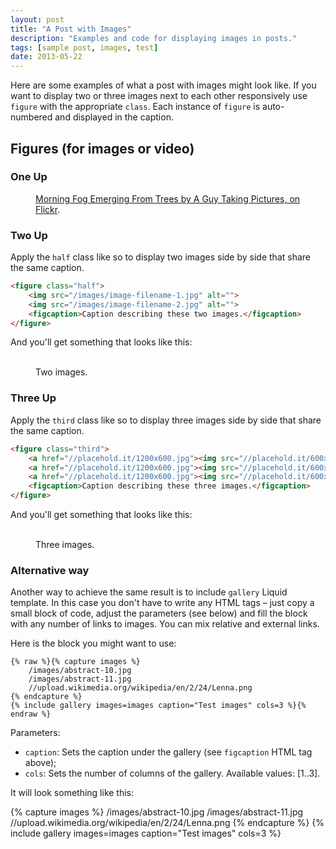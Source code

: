 ```yaml
---
layout: post
title: "A Post with Images"
description: "Examples and code for displaying images in posts."
tags: [sample post, images, test]
date: 2013-05-22
---
```


Here are some examples of what a post with images might look like. If you want to display two or three images next to each other responsively use `figure` with the appropriate `class`. Each instance of `figure` is auto-numbered and displayed in the caption.

## Figures (for images or video)

### One Up

<figure>
	<a href="//farm9.staticflickr.com/8426/7758832526_cc8f681e48_b.jpg"><img src="//farm9.staticflickr.com/8426/7758832526_cc8f681e48_c.jpg" alt=""></a>
	<figcaption><a href="//www.flickr.com/photos/80901381@N04/7758832526/" title="Morning Fog Emerging From Trees by A Guy Taking Pictures, on Flickr">Morning Fog Emerging From Trees by A Guy Taking Pictures, on Flickr</a>.</figcaption>
</figure>

### Two Up

Apply the `half` class like so to display two images side by side that share the same caption.

```html
<figure class="half">
	<img src="/images/image-filename-1.jpg" alt="">
	<img src="/images/image-filename-2.jpg" alt="">
	<figcaption>Caption describing these two images.</figcaption>
</figure>
```

And you'll get something that looks like this:

<figure class="half">
	<a href="//placehold.it/1200x600.jpg"><img src="//placehold.it/600x300.jpg" alt=""></a>
	<a href="//placehold.it/1200x600.jpg"><img src="//placehold.it/600x300.jpg" alt=""></a>
	<img src="//placehold.it/600x300.jpg" alt="">
	<img src="//placehold.it/600x300.jpg" alt="">
	<figcaption>Two images.</figcaption>
</figure>

### Three Up

Apply the `third` class like so to display three images side by side that share the same caption.

```html
<figure class="third">
	<a href="//placehold.it/1200x600.jpg"><img src="//placehold.it/600x300.jpg" alt=""></a>
	<a href="//placehold.it/1200x600.jpg"><img src="//placehold.it/600x300.jpg" alt=""></a>
	<a href="//placehold.it/1200x600.jpg"><img src="//placehold.it/600x300.jpg" alt=""></a>
	<figcaption>Caption describing these three images.</figcaption>
</figure>
```

And you'll get something that looks like this:

<figure class="third">
	<a href="//placehold.it/1200x600.jpg"><img src="//placehold.it/600x300.jpg" alt=""></a>
	<a href="//placehold.it/1200x600.jpg"><img src="//placehold.it/600x300.jpg" alt=""></a>
	<a href="//placehold.it/1200x600.jpg"><img src="//placehold.it/600x300.jpg" alt=""></a>
	<a href="//placehold.it/1200x600.jpg"><img src="//placehold.it/600x300.jpg" alt=""></a>
	<a href="//placehold.it/1200x600.jpg"><img src="//placehold.it/600x300.jpg" alt=""></a>
	<a href="//placehold.it/1200x600.jpg"><img src="//placehold.it/600x300.jpg" alt=""></a>
	<figcaption>Three images.</figcaption>
</figure>

### Alternative way

Another way to achieve the same result is to include `gallery` Liquid template. In this case you
don't have to write any HTML tags – just copy a small block of code, adjust the parameters (see below)
and fill the block with any number of links to images. You can mix relative and external links.

Here is the block you might want to use:

```liquid
{% raw %}{% capture images %}
	/images/abstract-10.jpg
	/images/abstract-11.jpg
	//upload.wikimedia.org/wikipedia/en/2/24/Lenna.png
{% endcapture %}
{% include gallery images=images caption="Test images" cols=3 %}{% endraw %}
```

Parameters:

- `caption`: Sets the caption under the gallery (see `figcaption` HTML tag above);
- `cols`: Sets the number of columns of the gallery.
Available values: [1..3].

It will look something like this:

{% capture images %}
	/images/abstract-10.jpg
	/images/abstract-11.jpg
	//upload.wikimedia.org/wikipedia/en/2/24/Lenna.png
{% endcapture %}
{% include gallery images=images caption="Test images" cols=3 %}
